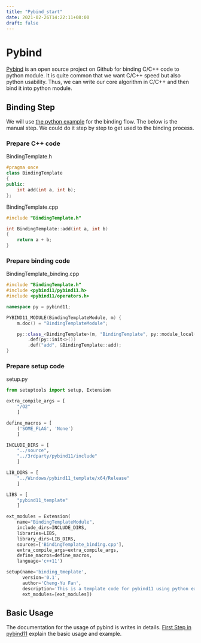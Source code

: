 ```yaml
---
title: "Pybind_start"
date: 2021-02-26T14:22:11+08:00
draft: false
---
```


# Pybind
[Pybind](https://github.com/pybind/pybind11) is an open source project on Github for binding C/C++ code to python module. It is quite common that we want C/C++ speed but also python usability. Thus, we can write our core algorithm in C/C++ and then bind it into python module. 

## Binding Step
We will use [the python example](https://github.com/pybind/python_example) for the binding flow. 
The below is the manual step. We could do it step by step to get used to the binding process.

### Prepare C++ code

BindingTemplate.h
```c++
#pragma once
class BindingTemplate
{
public:
    int add(int a, int b);
};
```
BindingTemplate.cpp
```c++
#include "BindingTemplate.h"

int BindingTemplate::add(int a, int b) 
{
    return a + b;
}
```

### Prepare binding code
BindingTemplate_binding.cpp
```c++
#include "BindingTemplate.h"
#include <pybind11/pybind11.h>
#include <pybind11/operators.h>

namespace py = pybind11;

PYBIND11_MODULE(BindingTemplateModule, m) {
    m.doc() = "BindingTemplateModule";

    py::class_<BindingTemplate>(m, "BindingTemplate", py::module_local())
        .def(py::init<>())
        .def("add", &BindingTemplate::add);
}
```

### Prepare setup code
setup.py
```python
from setuptools import setup, Extension

extra_compile_args = [
    "/O2"
    ]

define_macros = [
    ('SOME_FLAG', 'None')
    ]

INCLUDE_DIRS = [
    "../source",
    "../3rdparty/pybind11/include"
    ]

LIB_DIRS = [
    "../Windows/pybind11_template/x64/Release"
    ]

LIBS = [
    "pybind11_template"
    ]

ext_modules = Extension(
    name="BindingTemplateModule",
    include_dirs=INCLUDE_DIRS,
    libraries=LIBS,
    library_dirs=LIB_DIRS,
    sources=['BindingTemplate_binding.cpp'],
    extra_compile_args=extra_compile_args,
    define_macros=define_macros,
    language='c++11')

setup(name='binding_tmeplate',
      version='0.1',
      author='Cheng-Yu Fan',
      description='This is a template code for pybind11 using python example',
      ext_modules=[ext_modules])
```


## Basic Usage
The documentation for the usage of pybind is writes in details. [First Step in pybind11](https://pybind11.readthedocs.io/en/stable/basics.html#) explain the basic usage and example.



